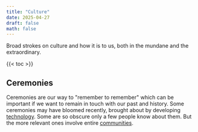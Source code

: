 ```yaml
---
title: "Culture"
date: 2025-04-27
draft: false
math: false
---
```


Broad strokes on culture and how it is to us, both in the mundane and
the extraordinary.

{{< toc >}}

## Ceremonies

Ceremonies are our way to "remember to remember" which can be important
if we want to remain in touch with our past and history. Some ceremonies
may have bloomed recently, brought about by developing
[technology](/technology). Some are so obscure only a few people know about them.
But the more relevant ones involve entire [communities](/community).

